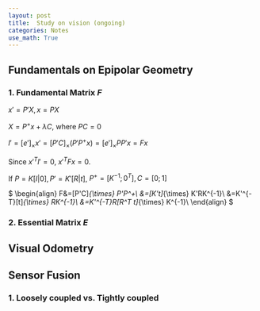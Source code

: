 ```yaml
---
layout: post
title:  Study on vision (ongoing)
categories: Notes
use_math: True
---
```


## Fundamentals on Epipolar Geometry

### 1. Fundamental Matrix $F$
$x'=P'X, x=PX$

$X=P^+ x + \lambda C$, where $PC=0$

$l'=[e']_{\times} x' = [P'C]_{\times} (P'P^+ x) = [e']_{\times} PP'x = Fx$

Since $x'^T l'=0$, $x'^TFx=0$.

If $P=K[I|0], P'=K'[R|t]$, $P^+ =[K^{-1}; 0^T], C=[0;1]$

$
\begin{align}
F&=[P'C]_{\times} P'P^+\\
&=[K't]_{\times} K'RK^{-1}\\
&=K'^{-T}[t]_{\times} RK^{-1}\\
&=K'^{-T}R[R^T t]_{\times} K^{-1}\\
\end{align}
$

### 2. Essential Matrix $E$


## Visual Odometry


## Sensor Fusion
### 1. Loosely coupled vs. Tightly coupled
